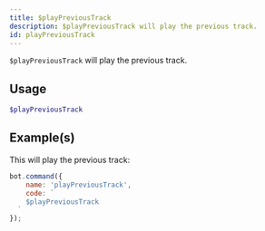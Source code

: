 ```yaml
---
title: $playPreviousTrack
description: $playPreviousTrack will play the previous track.
id: playPreviousTrack
---
```


`$playPreviousTrack` will play the previous track.

## Usage

```php
$playPreviousTrack
```

## Example(s)

This will play the previous track:

```javascript
bot.command({
    name: 'playPreviousTrack',
    code: `
    $playPreviousTrack
  `
});
```